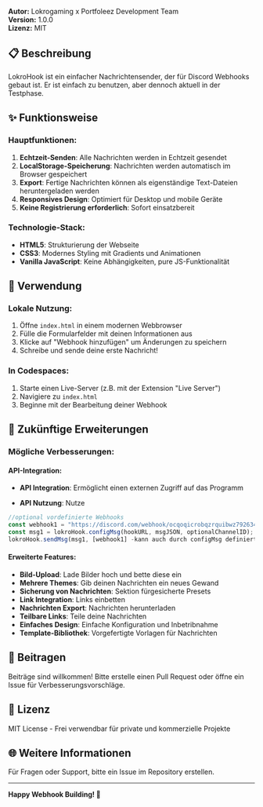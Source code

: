
**Autor:** Lokrogaming x Portfoleez Development Team  
**Version:** 1.0.0  
**Lizenz:** MIT

## 📋 Beschreibung

LokroHook ist ein einfacher Nachrichtensender, der für Discord Webhooks gebaut ist. Er ist einfach zu benutzen, aber dennoch aktuell in der Testphase.

## ✨ Funktionsweise

### Hauptfunktionen:

1. **Echtzeit-Senden**: Alle Nachrichten werden in Echtzeit gesendet
2. **LocalStorage-Speicherung**: Nachrichten werden automatisch im Browser gespeichert
3. **Export**: Fertige Nachrichten können als eigenständige Text-Dateien heruntergeladen werden
4. **Responsives Design**: Optimiert für Desktop und mobile Geräte
5. **Keine Registrierung erforderlich**: Sofort einsatzbereit

### Technologie-Stack:

- **HTML5**: Strukturierung der Webseite
- **CSS3**: Modernes Styling mit Gradients und Animationen
- **Vanilla JavaScript**: Keine Abhängigkeiten, pure JS-Funktionalität





## 🚀 Verwendung

### Lokale Nutzung:

1. Öffne `index.html` in einem modernen Webbrowser
2. Fülle die Formularfelder mit deinen Informationen aus
3. Klicke auf "Webhook hinzufügen" um Änderungen zu speichern
4. Schreibe und sende deine erste Nachricht!

### In Codespaces:

1. Starte einen Live-Server (z.B. mit der Extension "Live Server")
2. Navigiere zu `index.html`
3. Beginne mit der Bearbeitung deiner Webhook

## 🔧 Zukünftige Erweiterungen

### Mögliche Verbesserungen:

#### API-Integration:
- **API Integration**: Ermöglicht einen externen Zugriff auf das Programm

- **API Nutzung**:
Nutze
```JavaScript
//optional vordefinierte Webhooks
const webhook1 = "https://discord.com/webhook/ocqoqicrobqzrquibwz79263495ighig"
const msg1 = lokroHook.configMsg(hookURL, msgJSON, optionalChannelID);
lokroHook.sendMsg(msg1, [webhook1] -kann auch durch configMsg definiert werden-)
```

#### Erweiterte Features:
- **Bild-Upload**: Lade Bilder hoch und bette diese ein
- **Mehrere Themes**: Gib deinen Nachrichten ein neues Gewand
- **Sicherung von Nachrichten**: Sektion fürgesicherte Presets
- **Link Integration**: Links einbetten
- **Nachrichten Export**: Nachrichten herunterladen
- **Teilbare Links**: Teile deine Nachrichten
- **Einfaches Design**: Einfache Konfiguration und Inbetribnahme
- **Template-Bibliothek**: Vorgefertigte Vorlagen für Nachrichten






## 🤝 Beitragen

Beiträge sind willkommen! Bitte erstelle einen Pull Request oder öffne ein Issue für Verbesserungsvorschläge.

## 📄 Lizenz

MIT License - Frei verwendbar für private und kommerzielle Projekte

## 🌐 Weitere Informationen

Für Fragen oder Support, bitte ein Issue im Repository erstellen.

---

**Happy Webhook Building! 🚀**